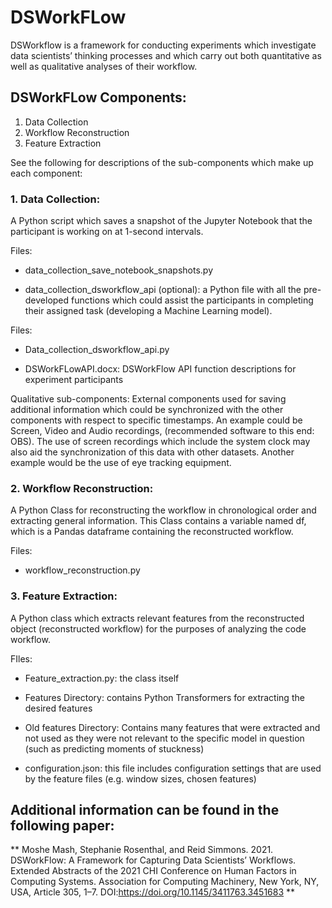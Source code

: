 # DSWorkFLow
DSWorkflow is a framework for conducting experiments which investigate data scientists’ thinking processes and which carry out both quantitative as well as qualitative analyses of their workflow.

## DSWorkFLow Components:
1. Data Collection
2. Workflow Reconstruction
3. Feature Extraction

See the following for descriptions of the sub-components which make up each component:

### 1. Data Collection:
A Python script which saves a snapshot of the Jupyter Notebook that the participant is working on at 1-second intervals.

Files: 

* data_collection_save_notebook_snapshots.py

* data_collection_dsworkflow_api (optional): a Python file with all the pre-developed functions which could assist the participants in completing their assigned task (developing a Machine Learning model).

Files:

* Data_collection_dsworkflow_api.py

* DSWorkFLowAPI.docx: DSWorkFlow API function descriptions for experiment participants

Qualitative sub-components: External components used for saving additional information which could be synchronized with the other components with respect to specific timestamps. An example could be Screen, Video and Audio recordings, (recommended software to this end: OBS). The use of screen recordings which include the system clock may also aid the synchronization of this data with other datasets. Another example would be the use of eye tracking equipment.

### 2. Workflow Reconstruction:
A Python Class for reconstructing the workflow in chronological order and extracting general information. This Class contains a variable named df, which is a Pandas dataframe containing the reconstructed workflow.

Files: 

* workflow_reconstruction.py
	
### 3. Feature Extraction:
A Python class which extracts relevant features from the reconstructed object (reconstructed workflow) for the purposes of analyzing the code workflow.

FIles:

* Feature_extraction.py: the class itself

* Features Directory: contains Python Transformers for extracting the desired features

* Old features Directory: Contains many features that were extracted and not used as they were not relevant to the specific model in question (such as predicting moments of stuckness)

* configuration.json: this file includes configuration settings that are used by the feature files (e.g. window sizes, chosen features)

## Additional information can be found in the following paper:
** Moshe Mash, Stephanie Rosenthal, and Reid Simmons. 2021. DSWorkFlow: A Framework for Capturing Data Scientists’ Workflows. Extended Abstracts of the 2021 CHI Conference on Human Factors in Computing Systems. Association for Computing Machinery, New York, NY, USA, Article 305, 1–7. DOI:https://doi.org/10.1145/3411763.3451683 **
 




